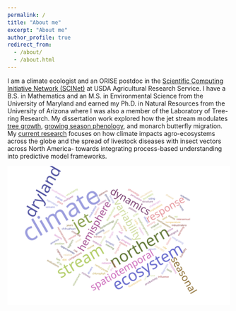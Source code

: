 ```yaml
---
permalink: /
title: "About me"
excerpt: "About me"
author_profile: true
redirect_from: 
  - /about/
  - /about.html
---
```


I am a climate ecologist and an ORISE postdoc in the [Scientific Computing Initiative Network (SCINet)](https://scinet.usda.gov/) at USDA Agricultural Research Service.  I have a B.S. in Mathematics and an M.S. in Environmental Science from the University of Maryland and earned my Ph.D. in Natural Resources from the University of Arizona where I was also a member of the Laboratory of Tree-ring Research. My dissertation work explored how the jet stream modulates [tree growth](https://doi.org/10.1016/j.dendro.2019.125633), [growing season phenology](https://doi.org/10.1002/joc.7553), and monarch butterfly migration. My [current research](https://scinet.usda.gov/stories/2021/04/15/Hudson.html) focuses on how climate impacts agro-ecosystems across the globe and the spread of livestock diseases with insect vectors across North America- towards integrating process-based understanding into predictive model frameworks.

![Word cloud of publication titles](/assets/wordcloud.svg)
